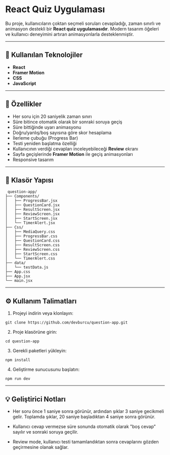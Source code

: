 # React Quiz Uygulaması

Bu proje, kullanıcıların çoktan seçmeli soruları cevapladığı, zaman sınırlı ve animasyon destekli bir **React quiz uygulamasıdır**. Modern tasarım öğeleri ve kullanıcı deneyimini artıran animasyonlarla desteklenmiştir.

---

## 🚀 Kullanılan Teknolojiler

- **React**
- **Framer Motion** 
- **CSS** 
- **JavaScript** 

---

## 🎯 Özellikler

- Her soru için 20 saniyelik zaman sınırı
- Süre bitince otomatik olarak bir sonraki soruya geçiş
- Süre bittiğinde uyarı animasyonu
- Doğru/yanlış/boş sayısına göre skor hesaplama
- İlerleme çubuğu (Progress Bar)
- Testi yeniden başlatma özelliği
- Kullanıcının verdiği cevapları inceleyebileceği **Review** ekranı
- Sayfa geçişlerinde **Framer Motion** ile geçiş animasyonları
- Responsive tasarım

---

## 📁 Klasör Yapısı

```plaintext
 question-app/
├── Components/                    
│   ├── ProgressBar.jsx       
│   ├── QuestionCard.jsx       
│   ├── ResultScreen.jsx      
│   ├── ReviewScreen.jsx       
│   ├── StartScreen.jsx       
│   └── TimerAlert.jsx     
├── Css/
│   ├── MediaQuery.css       
│   ├── ProgressBar.css
│   ├── QuestionCard.css    
│   ├── ResultScreen.css   
│   ├── ReviewScreen.css    
│   ├── StartScreen.css   
│   └── TimerAlert.css
├── data/
│   └── testData.js
├── App.css
├── App.jsx
└── main.jsx
```

---

## ⚙️ Kullanım Talimatları

1. Projeyi indirin veya klonlayın:

```
git clone https://github.com/devburcu/question-app.git
```

2. Proje klasörüne girin:
```
cd question-app
```

3. Gerekli paketleri yükleyin:
```
npm install
```

4. Geliştirme sunucusunu başlatın:
```
npm run dev
```

---

## 💡 Geliştirici Notları

- Her soru önce 1 saniye sonra görünür, ardından şıklar 3 saniye gecikmeli gelir. Toplamda şıklar, 20 saniye başladıktan 4 saniye sonra görünür.

- Kullanıcı cevap vermezse süre sonunda otomatik olarak "boş cevap" sayılır ve sonraki soruya geçilir.

- Review mode, kullanıcı testi tamamlandıktan sonra cevaplarını gözden geçirmesine olanak sağlar.